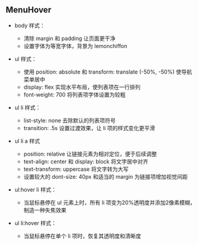 ## MenuHover  

- body 样式：  
    - 清除 margin 和 padding 让页面更干净  
    - 设置字体为等宽字体，背景为 lemonchiffon  

- ul 样式：  
    - 使用 position: absolute 和 transform: translate (-50%, -50%) 使导航菜单居中  
    - display: flex 实现水平布局，使列表项在一行排列  
    - font-weight: 700 将列表项字体设置为较粗  

- ul li 样式：  
    - list-style: none 去除默认的列表项符号  
    - transition: .5s 设置过渡效果，让 li 项的样式变化更平滑  

- ul li a 样式  
    - position: relative 让链接元素为相对定位，便于后续调整  
    - text-align: center 和 display: block 将文字居中对齐  
    - text-transform: uppercase 将文字转为大写  
    - 设置较大的 dont-size: 40px 和适当的 margin 为链接项增加视觉间距  

- ul:hover li 样式：
    - 当鼠标悬停在 ul 元素上时，所有 li 项变为20%透明度并添加2像素模糊，制造一种失焦效果  

- ul li:hover 样式：  
    - 当鼠标悬停在单个 li 项时，恢复其透明度和清晰度  